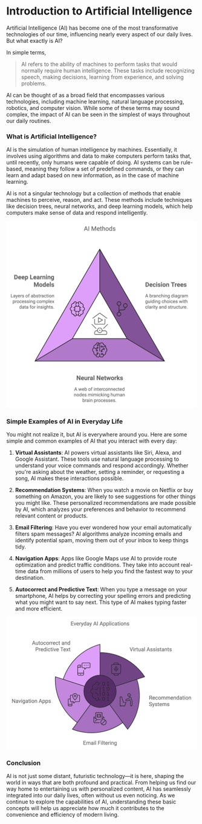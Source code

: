 # Introduction to Artificial Intelligence

Artificial Intelligence (AI) has become one of the most transformative technologies of our time, influencing nearly every aspect of our daily lives. But what exactly is AI?&#x20;

In simple terms,

>AI refers to the ability of machines to perform tasks that would normally require human intelligence. These tasks include recognizing speech, making decisions, learning from experience, and solving problems.

AI can be thought of as a broad field that encompasses various technologies, including machine learning, natural language processing, robotics, and computer vision. While some of these terms may sound complex, the impact of AI can be seen in the simplest of ways throughout our daily routines.

### What is Artificial Intelligence?

AI is the simulation of human intelligence by machines. Essentially, it involves using algorithms and data to make computers perform tasks that, until recently, only humans were capable of doing. AI systems can be rule-based, meaning they follow a set of predefined commands, or they can learn and adapt based on new information, as in the case of machine learning.

AI is not a singular technology but a collection of methods that enable machines to perceive, reason, and act. These methods include techniques like decision trees, neural networks, and deep learning models, which help computers make sense of data and respond intelligently.

![AI Methods](images/1/AIMethods.png)

### Simple Examples of AI in Everyday Life

You might not realize it, but AI is everywhere around you. Here are some simple and common examples of AI that you interact with every day:

1. **Virtual Assistants**: AI powers virtual assistants like Siri, Alexa, and Google Assistant. These tools use natural language processing to understand your voice commands and respond accordingly. Whether you're asking about the weather, setting a reminder, or requesting a song, AI makes these interactions possible.

2. **Recommendation Systems**: When you watch a movie on Netflix or buy something on Amazon, you are likely to see suggestions for other things you might like. These personalized recommendations are made possible by AI, which analyzes your preferences and behavior to recommend relevant content or products.

3. **Email Filtering**: Have you ever wondered how your email automatically filters spam messages? AI algorithms analyze incoming emails and identify potential spam, moving them out of your inbox to keep things tidy.

4. **Navigation Apps**: Apps like Google Maps use AI to provide route optimization and predict traffic conditions. They take into account real-time data from millions of users to help you find the fastest way to your destination.

5. **Autocorrect and Predictive Text**: When you type a message on your smartphone, AI helps by correcting your spelling errors and predicting what you might want to say next. This type of AI makes typing faster and more efficient.

![AI in Daily Life](images/1/Everyday%20AI%20Applications.png)


### Conclusion

AI is not just some distant, futuristic technology—it is here, shaping the world in ways that are both profound and practical. From helping us find our way home to entertaining us with personalized content, AI has seamlessly integrated into our daily lives, often without us even noticing. As we continue to explore the capabilities of AI, understanding these basic concepts will help us appreciate how much it contributes to the convenience and efficiency of modern living.

